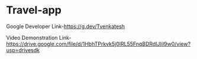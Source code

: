 # Travel-app

Google Developer Link-https://g.dev/Tvenkatesh

Video Demonstration Link-https://drive.google.com/file/d/1HbhTPrkvk5j0lRL55FnqBDRdIJIil9w0/view?usp=drivesdk
